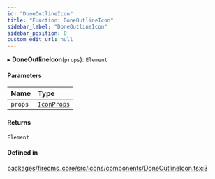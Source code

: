 ```yaml
---
id: "DoneOutlineIcon"
title: "Function: DoneOutlineIcon"
sidebar_label: "DoneOutlineIcon"
sidebar_position: 0
custom_edit_url: null
---
```


▸ **DoneOutlineIcon**(`props`): `Element`

#### Parameters

| Name | Type |
| :------ | :------ |
| `props` | [`IconProps`](../types/IconProps.md) |

#### Returns

`Element`

#### Defined in

[packages/firecms_core/src/icons/components/DoneOutlineIcon.tsx:3](https://github.com/FireCMSco/firecms/blob/d45f3739/packages/firecms_core/src/icons/components/DoneOutlineIcon.tsx#L3)
